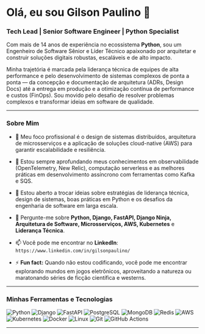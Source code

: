 # Olá, eu sou Gilson Paulino 👋

### Tech Lead | Senior Software Engineer | Python Specialist

Com mais de 14 anos de experiência no ecossistema **Python**, sou um Engenheiro de Software Sênior e Líder Técnico apaixonado por arquitetar e construir soluções digitais robustas, escaláveis e de alto impacto.

Minha trajetória é marcada pela liderança técnica de equipes de alta performance e pelo desenvolvimento de sistemas complexos de ponta a ponta — da concepção e documentação de arquitetura (ADRs, Design Docs) até a entrega em produção e a otimização contínua de performance e custos (FinOps). Sou movido pelo desafio de resolver problemas complexos e transformar ideias em software de qualidade.

---

### Sobre Mim

- 🔭 Meu foco profissional é o design de sistemas distribuídos, arquitetura de microsserviços e a aplicação de soluções cloud-native (AWS) para garantir escalabilidade e resiliência.

- 🌱 Estou sempre aprofundando meus conhecimentos em observabilidade (OpenTelemetry, New Relic), computação serverless e as melhores práticas em desenvolvimento assíncrono com ferramentas como Kafka e SQS.

- 🤔 Estou aberto a trocar ideias sobre estratégias de liderança técnica, design de sistemas, boas práticas em Python e os desafios da engenharia de software em larga escala.

- 💬 Pergunte-me sobre **Python, Django, FastAPI, Django Ninja, Arquitetura de Software, Microsserviços, AWS, Kubernetes** e **Liderança Técnica**.

- 📫 Você pode me encontrar no **LinkedIn**: `https://www.linkedin.com/in/gilsonpaulino/`

- ⚡ **Fun fact:** Quando não estou codificando, você pode me encontrar explorando mundos em jogos eletrônicos, aproveitando a natureza ou maratonando séries de ficção científica e westerns.

---

### Minhas Ferramentas e Tecnologias

![Python](https://img.shields.io/badge/Python-3776AB?style=for-the-badge&logo=python&logoColor=white)
![Django](https://img.shields.io/badge/Django-092E20?style=for-the-badge&logo=django&logoColor=white)
![FastAPI](https://img.shields.io/badge/FastAPI-009688?style=for-the-badge&logo=fastapi&logoColor=white)
![PostgreSQL](https://img.shields.io/badge/PostgreSQL-336791?style=for-the-badge&logo=postgresql&logoColor=white)
![MongoDB](https://img.shields.io/badge/MongoDB-47A248?style=for-the-badge&logo=mongodb&logoColor=white)
![Redis](https://img.shields.io/badge/Redis-DC382D?style=for-the-badge&logo=redis&logoColor=white)
![AWS](https://img.shields.io/badge/Amazon_AWS-232F3E?style=for-the-badge&logo=amazon-aws&logoColor=white)
![Kubernetes](https://img.shields.io/badge/Kubernetes-326CE5?style=for-the-badge&logo=kubernetes&logoColor=white)
![Docker](https://img.shields.io/badge/Docker-2496ED?style=for-the-badge&logo=docker&logoColor=white)
![Linux](https://img.shields.io/badge/Linux-FCC624?style=for-the-badge&logo=linux&logoColor=black)
![Git](https://img.shields.io/badge/GIT-E44C30?style=for-the-badge&logo=git&logoColor=white)
![GitHub Actions](https://img.shields.io/badge/GitHub_Actions-2088FF?style=for-the-badge&logo=github-actions&logoColor=white)

---

